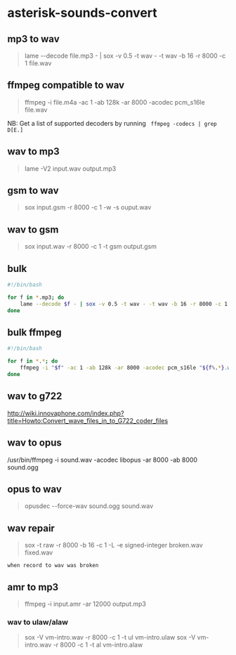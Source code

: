 # asterisk-sounds-convert

## mp3 to wav 

> lame --decode file.mp3 - | sox -v 0.5 -t wav - -t wav -b 16 -r 8000 -c 1 file.wav

## ffmpeg compatible to wav

> ffmpeg -i file.m4a -ac 1 -ab 128k -ar 8000 -acodec pcm_s16le file.wav

NB: Get a list of supported decoders by running ``` ffmpeg -codecs | grep D[E.]```

## wav to mp3

> lame -V2 input.wav output.mp3

## gsm to wav

> sox input.gsm -r 8000 -c 1 -w -s ouput.wav

## wav to gsm

> sox input.wav -r 8000 -c 1 -t gsm output.gsm


## bulk

```bash
#!/bin/bash

for f in *.mp3; do
    lame --decode $f - | sox -v 0.5 -t wav - -t wav -b 16 -r 8000 -c 1 $(basename -s .mp3 $f).wav
done
```

## bulk ffmpeg

```bash
#!/bin/bash

for f in *.*; do 
    ffmpeg -i "$f" -ac 1 -ab 128k -ar 8000 -acodec pcm_s16le "${f%.*}.wav"
done
```

## wav to g722

http://wiki.innovaphone.com/index.php?title=Howto:Convert_wave_files_in_to_G722_coder_files


## wav to opus

/usr/bin/ffmpeg -i sound.wav -acodec libopus -ar 8000 -ab 8000 sound.ogg 

## opus to wav 

> opusdec --force-wav sound.ogg sound.wav

## wav repair

> sox -t raw -r 8000 -b 16 -c 1 -L -e signed-integer broken.wav fixed.wav


`````
when record to wav was broken
`````

## amr to mp3

> ffmpeg -i input.amr -ar 12000 output.mp3

### wav to ulaw/alaw

> sox -V vm-intro.wav -r 8000 -c 1 -t ul vm-intro.ulaw
> sox -V vm-intro.wav -r 8000 -c 1 -t al vm-intro.alaw
